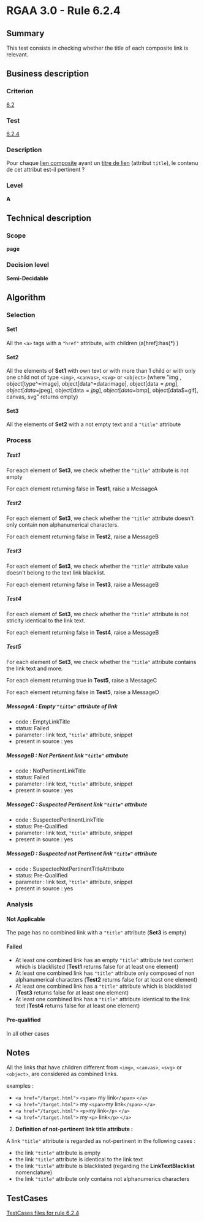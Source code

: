 # RGAA 3.0 -  Rule 6.2.4

## Summary

This test consists in checking whether the title of each composite link is relevant.

## Business description

### Criterion

[6.2](https://references.modernisation.gouv.fr/referentiel-technique-0#crit-6-2)

### Test

[6.2.4](https://references.modernisation.gouv.fr/referentiel-technique-0#test-6-2-4)

### Description

Pour chaque <a href="http://references.modernisation.gouv.fr/referentiel-technique-0#lien-composite">lien composite</a> ayant un <a href="http://references.modernisation.gouv.fr/referentiel-technique-0#content-titre-de-lien">titre de lien</a> (attribut `title`), le contenu de cet attribut est-il pertinent ?

### Level

**A**

## Technical description

### Scope

**page**

### Decision level

**Semi-Decidable**

## Algorithm

### Selection

#### Set1

All the `<a>` tags with a `"href"` attribute, with children (a[href]:has(*) )

#### Set2

All the elements of **Set1** with own text or with more than 1 child
or with only one child not of type `<img>`, `<canvas>`, `<svg>` or `<object>` (where "img ,
object[type^=image], object[data^=data:image], object[data$=png],
object[data$=jpeg], object[data$=jpg],object[data$=bmp],
object[data$=gif], canvas, svg" returns empty)

#### Set3

All the elements of **Set2** with a not empty text and a `"title"` attribute

### Process

##### Test1

For each element of **Set3**, we check whether the `"title"` attribute is not
empty

For each element returning false in **Test1**, raise a MessageA

##### Test2

For each element of **Set3**, we check whether the `"title"` attribute doesn't
only contain non alphanumerical characters.

For each element returning false in **Test2**, raise a MessageB

##### Test3

For each element of **Set3**, we check whether the `"title"` attribute value
doesn't belong to the text link blacklist.

For each element returning false in **Test3**, raise a MessageB

##### Test4

For each element of **Set3**, we check whether the `"title"` attribute is not
striclty identical to the link text.

For each element returning false in **Test4**, raise a MessageB

##### Test5

For each element of **Set3**, we check whether the `"title"` attribute
contains the link text and more.

For each element returning true in **Test5**, raise a MessageC

For each element returning false in **Test5**, raise a MessageD

##### MessageA : Empty `"title"` attribute of link

-   code : EmptyLinkTitle
-   status: Failed
-   parameter : link text, `"title"` attribute, snippet
-   present in source : yes

##### MessageB : Not Pertinent link `"title"` attribute

-   code : NotPertinentLinkTitle
-   status: Failed
-   parameter : link text, `"title"` attribute, snippet
-   present in source : yes

##### MessageC : Suspected Pertinent link `"title"` attribute

-   code : SuspectedPertinentLinkTitle
-   status: Pre-Qualified
-   parameter : link text, `"title"` attribute, snippet
-   present in source : yes

##### MessageD : Suspected not Pertinent link `"title"` attribute

-   code : SuspectedNotPertinentTitleAttribute
-   status: Pre-Qualified
-   parameter : link text, `"title"` attribute, snippet
-   present in source : yes

### Analysis

#### Not Applicable

The page has no combined link with a `"title"` attribute (**Set3** is empty)

#### Failed

-   At least one combined link has an empty `"title"` attribute text content which is blacklisted (**Test1** returns false for at least one element)
-   At least one combined link has `"title"` attribute only composed of non alphanumerical characters (**Test2** returns false for at least one element)
-   At least one combined link has a `"title"` attribute which is blacklisted (**Test3** returns false for at least one element)
-   At least one combined link has a `"title"` attribute identical to the link text (**Test4** returns false for at least one element)

#### Pre-qualified

In all other cases

## Notes

All the links that have children different from `<img>`, `<canvas>`, `<svg>` or `<object>`, are considered as combined links.

examples :

-   `<a href="/target.html">` `<span>` my link`</span>` `</a>`
-   `<a href="/target.html">` my `<span>`my link`</span>` `</a>`
-   `<a href="/target.html">` `<p>`my link`</p>` `</a>`
-   `<a href="/target.html">` my `<p>` link`</p>` `</a>`

2. **Definition of not-pertinent link title attribute :**

A link `"title"` attribute is regarded as not-pertinent in the following cases :

-   the link `"title"` attribute is empty
-   the link `"title"` attribute is identical to the link text
-   the link `"title"` attribute is blacklisted (regarding the **LinkTextBlacklist** nomenclature)
-   the link `"title"` attribute only contains not alphanumerics characters



##  TestCases 

[TestCases files for rule 6.2.4](https://github.com/Asqatasun/Asqatasun/tree/master/rules/rules-rgaa3.0/src/test/resources/testcases/rgaa30/Rgaa30Rule060204/) 


